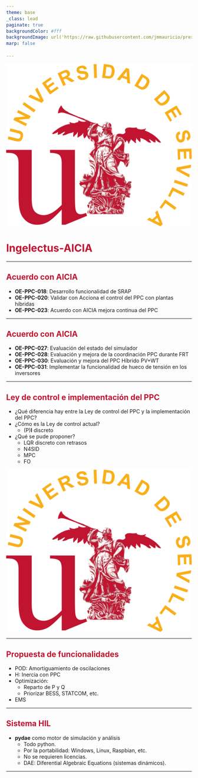 ```yaml
---
theme: base
_class: lead
paginate: true
backgroundColor: #fff
backgroundImage: url('https://raw.githubusercontent.com/jmmauricio/presenta/main/bg.svg')
marp: false

---
```


<style>
h1 {
  color: #c11430;
}
h2 {
  color: #c11430;
  justify-content: start;
}
</style>



![bg left:35% 70%](https://raw.githubusercontent.com/jmmauricio/presenta/main/logo_us2.svg)

# Ingelectus-AICIA


---

## Acuerdo con AICIA


- **OE-PPC-018**: Desarrollo funcionalidad de SRAP
- **OE-PPC-020**: Validar con Acciona el control del PPC con plantas híbridas 
- **OE-PPC-023**: Acuerdo con AICIA mejora continua del PPC


---

## Acuerdo con AICIA


- **OE-PPC-027**: Evaluación del estado del simulador
- **OE-PPC-028**: Evaluación y mejora de la coordinación PPC durante FRT
- **OE-PPC-030**: Evaluación y mejora del PPC Híbrido PV+WT
- **OE-PPC-031**: Implementar la funcionalidad de hueco de tensión en los inversores

---

## Ley de control e implementación del PPC

- ¿Qué diferencia hay entre la Ley de control del PPC y la implementación del PPC?
- ¿Cómo es la Ley de control actual?
  - (P)**I** discreto
- ¿Qué se pude proponer?
  - LQR discreto con retrasos
  - N4SID
  - MPC
  - FO

![bg right:30% 60%](./logo_us2.svg)

---

## Propuesta de funcionalidades

- POD: Amortiguamiento de oscilaciones
- H: Inercia con PPC
- Optimización: 
  - Reparto de P y Q
  - Priorizar BESS, STATCOM, etc.
- EMS

---

## Sistema HIL

- **pydae** como motor de simulación y análisis
  - Todo python.
  - Por la portabilidad: Windows, Linux, Raspbian, etc.
  - No se requieren licencias.
  - DAE: Diferential Algebraic Equations (sistemas dinámicos).

---

